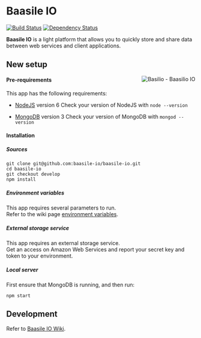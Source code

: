 # Baasile IO

[![Build Status](https://travis-ci.org/baasile-io/baasile-io.svg?branch=master)](https://travis-ci.org/baasile-io/baasile-io) [![Dependency Status](https://dependencyci.com/github/baasile-io/baasile-io/badge)](https://dependencyci.com/github/baasile-io/baasile-io)

**Baasile IO** is a light platform that allows you to quickly store and share data between web services and client applications.

## New setup

<img align="right" src="http://baasile.io/assets/img/github/basilio-github-topright.png" alt="Basilio - Baasilio IO"/>

#### Pre-requirements

This app has the following requirements:

- [NodeJS](https://nodejs.org/en/) version 6
    Check your version of NodeJS with `node --version`

- [MongoDB](https://www.mongodb.com/) version 3
    Check your version of MongoDB with `mongod --version`

#### Installation

##### Sources

```
git clone git@github.com:baasile-io/baasile-io.git
cd baasile-io
git checkout develop
npm install
```

##### Environment variables

This app requires several parameters to run.  
Refer to the wiki page [environment variables](https://github.com/baasile-io/baasile-io/wiki/Environment-variables).

##### External storage service

This app requires an external storage service.  
Get an access on Amazon Web Services and report your secret key and token to your environment.

##### Local server

First ensure that MongoDB is running, and then run:

```
npm start
```

## Development

Refer to [Baasile IO Wiki](https://github.com/baasile-io/baasile-io/wiki).
